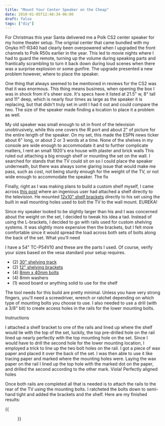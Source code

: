 ```yaml
---
title: "Mount Your Center Speaker on the Cheap"
date: 2010-01-05T12:48:34-06:00
draft: false
tags: ["diy"]
---
```


For Christmas this year Santa delivered me a Polk CS2 center speaker for my home theater setup. The orignial center that came bundled with my Onyko HT-R340 had clearly been overpowered when I upgraded the front channels to Polk R50s earlier in the year. This led to movie nights where I had to guard the remote, turning up the volume during speaking parts and frantically scrambling to turn it back down during loud scenes when there was a surprise explosion or some gunfire. The upgrade presented a new problem however, where to place the speaker.

One thing that always seemed to be mentioned in reviews for the CS2 was that it was enormous. This thing means business, when opening the box I was in shock from it's sheer size. It's specs have it listed at 21.5" w, 8" tall and 11" deep, which is nearly four times as large as the speaker it is replacing, but that didn't truly set in until I had it out and could compare the two. The size of the speaker made finding a location to place it a problem as well.

My old speaker was small enough to sit in front of the television unobtrusively, while this one covers the IR port and about 2" of picture for the entire length of the speaker. On my set, this made the ESPN news ticker about 6" long, or about 2 or 3 words at a time. None of the shelves in my console are wide enough to accommodate it and to further complicate matters, I rent an small 1920's era house with plaster and brick walls This ruled out attaching a big enough shelf or mounting the set on the wall. I searched for stands that the TV could sit on so I could place the speaker underneath, but there was always some glaring issue that would make me pass, such as cost, not being sturdy enough for the weight of the TV, or not wide enough to accommodate the speaker.
The fix

Finally, right as I was making plans to build a custom shelf myself, I came across [this post](http://www.avsforum.com/forum/89-speakers/630450-energy-owners-thread-289.html#post16188142) where an ingenious user had attached a shelf directly to the television. He mounted [12x10" shelf brackets](http://amzn.to/2AIXKaj) directly to his set using the built in wall mounting holes used to bolt the TV to the wall mount. EUREKA!

Since my speaker looked to be slightly larger than his and I was concerned about the weight on the set, I decided to tweak his idea a tad. Instead of using the L-brackets, I decided to go with rails used for custom shelving systems. It was slightly more expensive then the brackets, but I felt more comfortable since it would spread the load across both sets of bolts along the back of the set.
What you'll need

I have a 54" TC-P54V10 and these are the parts I used.  Of course, verify your sizes based on the vesa standard your setup requires.

-  (2) [30" shelving track](http://amzn.to/2iGHMU5 "Shelving track")
-  (2) [12" shelving brackets](http://amzn.to/2BNpU1q "Shelving Bracket")
-  (4) [8mm x 40mm bolts](http://amzn.to/2AJuY9J "Mounting hardware")
-  (4) 8mm washers
-  (1) wood board or anything solid to use for the shelf

The tool needs for this build are pretty minimal.  Unless you have very strong fingers, you'll need a screwdriver, wrench or ratchet depending on which type of mounting bolts you choose to use.  I also needed to use a drill (with a 3/8" bit) to create access holes in the rails for the lower mounting bolts.

Instructions

I attached a shelf bracket to one of the rails and lined up where the shelf would lie with the top of the set, luckily, the top pre-drilled hole on the rail lined up nearly perfectly with the top mounting hole on the set. Since I would have to drill the second hole for the lower mounting location, I employed a trick to line up the two bolt holes on the rail. I got a piece of wax paper and placed it over the back of the set. I was then able to use it like tracing paper and marked where the mounting holes were. Laying the wax paper on the rail I lined up the top hole with the marked dot on the paper, and drilled the second according to the other mark. Viola! Perfectly aligned holes

Once both rails are completed all that is needed is to attach the rails to the rear of the TV using the mounting bolts. I ratcheted the bolts down to semi-hand tight and added the brackets and the shelf. Here are my finished results:

{{<figure src="http://disgone.com/content/images/2014/Apr/front.jpg" title="Front View" >}}